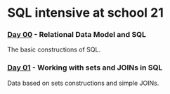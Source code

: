 # SQL intensive at school 21
### [Day 00](https://github.com/elenmurnina/piscine_sql/tree/master/day00) - Relational Data Model and SQL
The basic constructions of SQL.

### [Day 01](https://github.com/elenmurnina/piscine_sql/tree/master/day01) - Working with sets and JOINs in SQL
Data based on sets constructions and simple JOINs.
